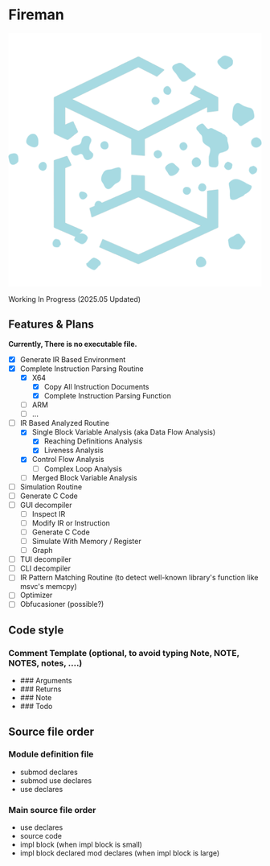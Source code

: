 # Fireman

![Logo](firebat\src-tauri\icons\icon.png)

Working In Progress (2025.05 Updated)

## Features & Plans

**Currently, There is no executable file.**

- [x] Generate IR Based Environment
- [X] Complete Instruction Parsing Routine
  - [X] X64
    - [X] Copy All Instruction Documents
    - [X] Complete Instruction Parsing Function
  - [ ] ARM
  - [ ] ...
- [ ] IR Based Analyzed Routine
  - [X] Single Block Variable Analysis (aka Data Flow Analysis)
    - [X] Reaching Definitions Analysis
    - [X] Liveness Analysis
  - [X] Control Flow Analysis
    - [ ] Complex Loop Analysis
  - [ ] Merged Block Variable Analysis
- [ ] Simulation Routine
- [ ] Generate C Code
- [ ] GUI decompiler
  - [ ] Inspect IR
  - [ ] Modify IR or Instruction
  - [ ] Generate C Code
  - [ ] Simulate With Memory / Register
  - [ ] Graph
- [ ] TUI decompiler
- [ ] CLI decompiler
- [ ] IR Pattern Matching Routine (to detect well-known library's function like msvc's memcpy)
- [ ] Optimizer
- [ ] Obfucasioner (possible?)

## Code style

### Comment Template (optional, to avoid typing Note, NOTE, NOTES, notes, ....)

- \#\#\# Arguments
- \#\#\# Returns
- \#\#\# Note
- \#\#\# Todo

## Source file order

### Module definition file

- submod declares
- submod use declares
- use declares

### Main source file order

- use declares
- source code
- impl block (when impl block is small)
- impl block declared mod declares (when impl block is large)
